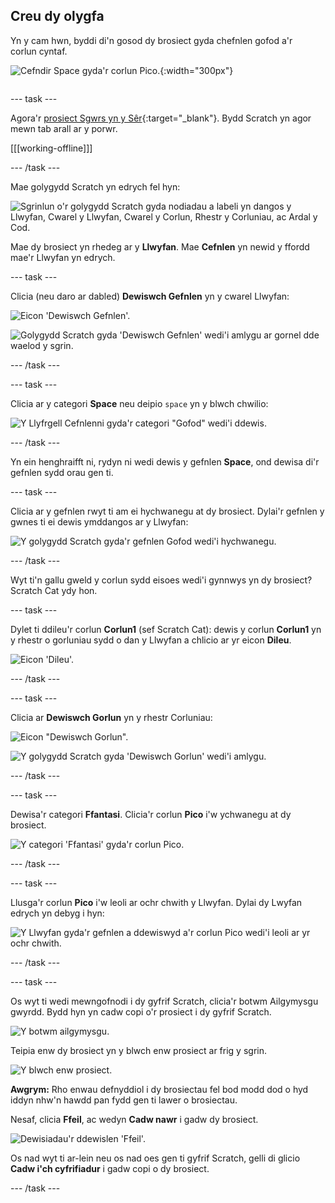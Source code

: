 ## Creu dy olygfa

<div style="display: flex; flex-wrap: wrap">
<div style="flex-basis: 200px; flex-grow: 1; margin-right: 15px;">
Yn y cam hwn, byddi di'n gosod dy brosiect gyda chefnlen gofod a'r corlun cyntaf. 
</div>
<div>

![Cefndir Space gyda'r corlun Pico.](images/backdrop-step.png){:width="300px"}

</div>
</div>

--- task ---

Agora'r [prosiect Sgwrs yn y Sêr](https://scratch.mit.edu/projects/582213331/editor){:target="_blank"}. Bydd Scratch yn agor mewn tab arall ar y porwr.

[[[working-offline]]]

--- /task ---

Mae golygydd Scratch yn edrych fel hyn:

![Sgrinlun o'r golygydd Scratch gyda nodiadau a labeli yn dangos y Llwyfan, Cwarel y Llwyfan, Cwarel y Corlun, Rhestr y Corluniau, ac Ardal y Cod.](images/scratch-interface.png)

Mae dy brosiect yn rhedeg ar y **Llwyfan**. Mae **Cefnlen** yn newid y ffordd mae'r Llwyfan yn edrych.

--- task ---

Clicia (neu daro ar dabled) **Dewiswch Gefnlen** yn y cwarel Llwyfan:

![Eicon 'Dewiswch Gefnlen'.](images/backdrop-button.png)

![Golygydd Scratch gyda 'Dewiswch Gefnlen' wedi'i amlygu ar gornel dde waelod y sgrin.](images/choose-a-backdrop.png)

--- /task ---

--- task ---

Clicia ar y categori **Space** neu deipio `space` yn y blwch chwilio:

![Y Llyfrgell Cefnlenni gyda'r categori "Gofod" wedi'i ddewis.](images/space-backdrops.png)

--- /task ---

Yn ein henghraifft ni, rydyn ni wedi dewis y gefnlen **Space**, ond dewisa di'r gefnlen sydd orau gen ti.

--- task ---

Clicia ar y gefnlen rwyt ti am ei hychwanegu at dy brosiect. Dylai'r gefnlen y gwnes ti ei dewis ymddangos ar y Llwyfan:

![Y golygydd Scratch gyda'r gefnlen Gofod wedi'i hychwanegu.](images/inserted-backdrop.png)

--- /task ---

Wyt ti'n gallu gweld y corlun sydd eisoes wedi'i gynnwys yn dy brosiect? Scratch Cat ydy hon.

--- task ---

Dylet ti ddileu'r corlun **Corlun1** (sef Scratch Cat): dewis y corlun **Corlun1** yn y rhestr o gorluniau sydd o dan y Llwyfan a chlicio ar yr eicon **Dileu**.

![Eicon 'Dileu'.](images/delete-sprite.png)

--- /task ---

--- task ---

Clicia ar **Dewiswch Gorlun** yn y rhestr Corluniau:

![Eicon "Dewiswch Gorlun".](images/sprite-button.png)

![Y golygydd Scratch gyda 'Dewiswch Gorlun' wedi'i amlygu.](images/choose-a-sprite.png)

--- /task ---

--- task ---

Dewisa'r categori **Ffantasi**. Clicia'r corlun **Pico** i'w ychwanegu at dy brosiect.

![Y categori 'Ffantasi' gyda'r corlun Pico.](images/fantasy-pico.png)

--- /task ---

--- task ---

Llusga'r corlun **Pico** i'w leoli ar ochr chwith y Llwyfan. Dylai dy Lwyfan edrych yn debyg i hyn:

![Y Llwyfan gyda'r gefnlen a ddewiswyd a'r corlun Pico wedi'i leoli ar yr ochr chwith.](images/pico-on-stage.png)

--- /task ---

--- task ---

Os wyt ti wedi mewngofnodi i dy gyfrif Scratch, clicia'r botwm Ailgymysgu gwyrdd. Bydd hyn yn cadw copi o'r prosiect i dy gyfrif Scratch.

![Y botwm ailgymysgu.](images/remix-button.png)

Teipia enw dy brosiect yn y blwch enw prosiect ar frig y sgrin.

![Y blwch enw prosiect.](images/project-name.png)

**Awgrym:** Rho enwau defnyddiol i dy brosiectau fel bod modd dod o hyd iddyn nhw'n hawdd pan fydd gen ti lawer o brosiectau.

Nesaf, clicia **Ffeil**, ac wedyn **Cadw nawr** i gadw dy brosiect.

![Dewisiadau'r ddewislen 'Ffeil'.](images/file-menu.png)

Os nad wyt ti ar-lein neu os nad oes gen ti gyfrif Scratch, gelli di glicio **Cadw i'ch cyfrifiadur** i gadw copi o dy brosiect.

--- /task ---

